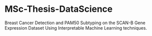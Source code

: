 # MSc-Thesis-DataScience
Breast Cancer Detection and PAM50 Subtyping on the SCAN-B Gene Expression Dataset Using Interpretable Machine Learning techniques.
